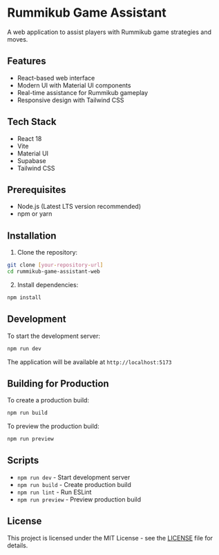 # Rummikub Game Assistant

A web application to assist players with Rummikub game strategies and moves.

## Features

- React-based web interface
- Modern UI with Material UI components
- Real-time assistance for Rummikub gameplay
- Responsive design with Tailwind CSS

## Tech Stack

- React 18
- Vite
- Material UI
- Supabase
- Tailwind CSS

## Prerequisites

- Node.js (Latest LTS version recommended)
- npm or yarn

## Installation

1. Clone the repository:

```bash
git clone [your-repository-url]
cd rummikub-game-assistant-web
```

2. Install dependencies:

```bash
npm install
```

## Development

To start the development server:

```bash
npm run dev
```

The application will be available at `http://localhost:5173`

## Building for Production

To create a production build:

```bash
npm run build
```

To preview the production build:

```bash
npm run preview
```

## Scripts

- `npm run dev` - Start development server
- `npm run build` - Create production build
- `npm run lint` - Run ESLint
- `npm run preview` - Preview production build

## License

This project is licensed under the MIT License - see the [LICENSE](LICENSE) file for details.
